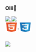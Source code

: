 ### Oiii👋

 <div>
  <a href="https://github.com/iCarolinaCh">
  <img height="180em" src="https://github-readme-stats.vercel.app/api?username=iCarolinaCh&show_icons=true&theme=tokyonight&include_all_commits=true&count_private=true"/>
  <img height="180em" src="https://github-readme-stats.vercel.app/api/top-langs/?username=iCarolinaCh&layout=compact&langs_count=7&theme=tokyonight"/>
</div>

  <img align="center" alt="Rafa-HTML" height="30" width="40" src="https://raw.githubusercontent.com/devicons/devicon/master/icons/html5/html5-original.svg">
  <img align="center" alt="Rafa-CSS" height="30" width="40" src="https://raw.githubusercontent.com/devicons/devicon/master/icons/css3/css3-original.svg">
  
  ##
  <a href="https://instagram.com/ilkcarol" target="_blank"><img src="https://img.shields.io/badge/-Instagram-%23E4405F?style=for-the-badge&logo=instagram&logoColor=white" target="_blank"></a>
